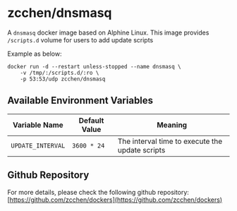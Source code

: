 zcchen/dnsmasq
=============================================

A `dnsmasq` docker image based on Alphine Linux.
This image provides `/scripts.d` volume for users to add update scripts

Example as below:

```
docker run -d --restart unless-stopped --name dnsmasq \
    -v /tmp/:/scripts.d/:ro \
    -p 53:53/udp zcchen/dnsmasq
```

Available Environment Variables
---------------------------------------------

| Variable Name | Default Value | Meaning |
| ------------- | ------------- | ------- |
| `UPDATE_INTERVAL` | `3600 * 24` | The interval time to execute the update scripts |

Github Repository
---------------------------------------------

For more details, please check the following github repository:
[https://github.com/zcchen/dockers](https://github.com/zcchen/dockers)
